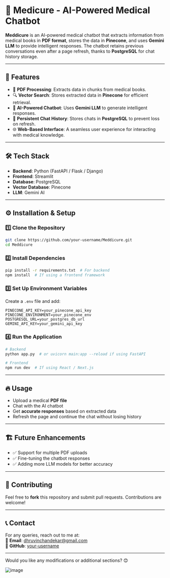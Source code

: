 
# 🏥 Medicure - AI-Powered Medical Chatbot  

**Meddicure** is an AI-powered medical chatbot that extracts information from medical books in **PDF format**, stores the data in **Pinecone**, and uses **Gemini LLM** to provide intelligent responses. The chatbot retains previous conversations even after a page refresh, thanks to **PostgreSQL** for chat history storage.

---

## 🚀 Features  

- 📄 **PDF Processing**: Extracts data in chunks from medical books.  
- 🔍 **Vector Search**: Stores extracted data in **Pinecone** for efficient retrieval.  
- 🤖 **AI-Powered Chatbot**: Uses **Gemini LLM** to generate intelligent responses.  
- 💾 **Persistent Chat History**: Stores chats in **PostgreSQL** to prevent loss on refresh.  
- 🌐 **Web-Based Interface**: A seamless user experience for interacting with medical knowledge.  

---

## 🛠 Tech Stack  

- **Backend**: Python (FastAPI / Flask / Django)  
- **Frontend**: Streamlit
- **Database**: PostgreSQL  
- **Vector Database**: Pinecone  
- **LLM**: Gemini AI  

---

## ⚙️ Installation & Setup  

### 1️⃣ Clone the Repository  
```bash
git clone https://github.com/your-username/Meddicure.git
cd Meddicure
```

### 2️⃣ Install Dependencies  
```bash
pip install -r requirements.txt  # For backend
npm install  # If using a frontend framework
```

### 3️⃣ Set Up Environment Variables  
Create a `.env` file and add:  
```plaintext
PINECONE_API_KEY=your_pinecone_api_key
PINECONE_ENVIRONMENT=your_pinecone_env
POSTGRESQL_URL=your_postgres_db_url
GEMINI_API_KEY=your_gemini_api_key
```

### 4️⃣ Run the Application  
```bash
# Backend
python app.py  # or uvicorn main:app --reload if using FastAPI

# Frontend
npm run dev  # If using React / Next.js
```

---

## 🔥 Usage  

- Upload a medical **PDF file**  
- Chat with the AI chatbot  
- Get **accurate responses** based on extracted data  
- Refresh the page and continue the chat without losing history  

---

## 🏗️ Future Enhancements  

- ✅ Support for multiple PDF uploads  
- ✅ Fine-tuning the chatbot responses  
- ✅ Adding more LLM models for better accuracy  

---

## 📝 Contributing  

Feel free to **fork** this repository and submit pull requests. Contributions are welcome!  

---

## 📞 Contact  

For any queries, reach out to me at:  
📧 **Email**: dhruvinchandekar@gmail.com  
🔗 **GitHub**: [your-username](https://github.com/your-username)  

---

Would you like any modifications or additional sections? 😊

![image](https://github.com/user-attachments/assets/6d3559b7-41a6-4e3b-95b7-17ed484c8632)
